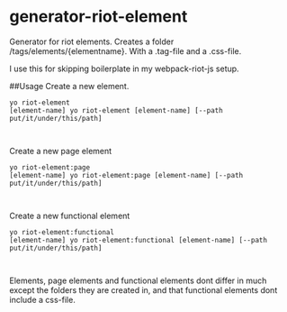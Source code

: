 # generator-riot-element
Generator for riot elements. 
Creates a folder /tags/elements/{elementname}. With a .tag-file and a .css-file.

I use this for skipping boilerplate in my webpack-riot-js setup.

##Usage
Create a new element.
<code><pre>yo riot-element [element-name]
yo riot-element [element-name] [--path put/it/under/this/path]
</pre>
</code>

Create a new page element
<code><pre>yo riot-element:page [element-name]
yo riot-element:page [element-name] [--path put/it/under/this/path]
</pre>
</code>

Create a new functional element
<code><pre>yo riot-element:functional [element-name]
yo riot-element:functional [element-name] [--path put/it/under/this/path]
</pre>
</code>

Elements, page elements and functional elements dont differ in much except the folders they are created in, and that functional elements dont include a css-file.
